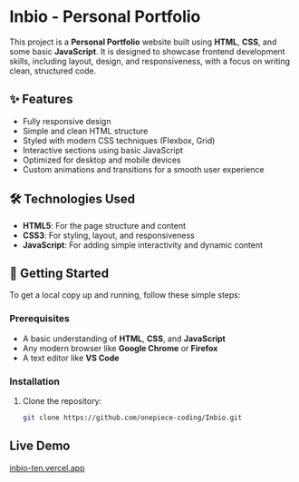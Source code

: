 # Inbio - Personal Portfolio

This project is a **Personal Portfolio** website built using **HTML**, **CSS**, and some basic **JavaScript**. It is designed to showcase frontend development skills, including layout, design, and responsiveness, with a focus on writing clean, structured code.

## ✨ Features

- Fully responsive design
- Simple and clean HTML structure
- Styled with modern CSS techniques (Flexbox, Grid)
- Interactive sections using basic JavaScript
- Optimized for desktop and mobile devices
- Custom animations and transitions for a smooth user experience

## 🛠️ Technologies Used

- **HTML5**: For the page structure and content
- **CSS3**: For styling, layout, and responsiveness
- **JavaScript**: For adding simple interactivity and dynamic content

## 🚀 Getting Started

To get a local copy up and running, follow these simple steps:

### Prerequisites

- A basic understanding of **HTML**, **CSS**, and **JavaScript**
- Any modern browser like **Google Chrome** or **Firefox**
- A text editor like **VS Code**

### Installation

1. Clone the repository:

   ```bash
   git clone https://github.com/onepiece-coding/Inbio.git

## Live Demo

[inbio-ten.vercel.app](https://inbio-ten.vercel.app/)
